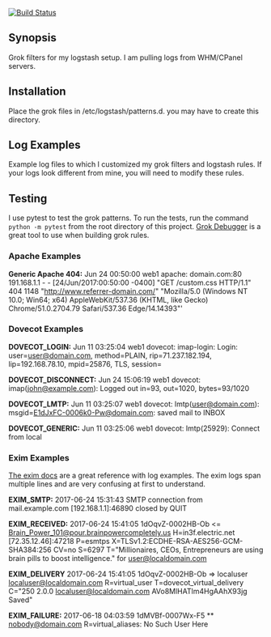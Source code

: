 [![Build Status](https://travis-ci.org/brianmpollack/WHM-LogStash-Grok-Patterns.svg?branch=master)](https://travis-ci.org/brianmpollack/WHM-LogStash-Grok-Patterns)

## Synopsis

Grok filters for my logstash setup. I am pulling logs from WHM/CPanel servers.

## Installation

Place the grok files in /etc/logstash/patterns.d. you may have to create this directory.

## Log Examples
Example log files to which I customized my grok filters and logstash rules. If your logs look different from mine, you will need to modify these rules.

## Testing
I use pytest to test the grok patterns. To run the tests, run the command ``python -m pytest`` from the root directory of this project.
[Grok Debugger](https://grokdebug.herokuapp.com/) is a great tool to use when building grok rules.

### Apache Examples
**Generic Apache 404:** Jun 24 00:50:00 web1 apache: domain.com:80 191.168.1.1 - - [24/Jun/2017:00:50:00 -0400] "GET /custom.css HTTP/1.1" 404 1148 "http://www.referrer-domain.com/" "Mozilla/5.0 (Windows NT 10.0; Win64; x64) AppleWebKit/537.36 (KHTML, like Gecko) Chrome/51.0.2704.79 Safari/537.36 Edge/14.14393"'

### Dovecot Examples
**DOVECOT_LOGIN:** Jun 11 03:25:04 web1 dovecot: imap-login: Login: user=<user@domain.com>, method=PLAIN, rip=71.237.182.194, lip=192.168.78.10, mpid=25876, TLS, session=<euPpGapR8M9H7bbC>

**DOVECOT_DISCONNECT:** Jun 24 15:06:19 web1 dovecot: imap(john@example.com): Logged out in=93, out=1020, bytes=93/1020

**DOVECOT_LMTP:** Jun 11 03:25:07 web1 dovecot: lmtp(user@domain.com): msgid=<E1dJxFC-0006k0-Pw@domain.com>: saved mail to INBOX

**DOVECOT_GENERIC:** Jun 11 03:25:06 web1 dovecot: lmtp(25929): Connect from local

### Exim Examples
[The exim docs](http://www.exim.org/exim-html-current/doc/html/spec_html/ch-log_files.html) are a great reference with log examples. The exim logs span multiple lines and are very confusing at first to understand.

**EXIM_SMTP:** 2017-06-24 15:31:43 SMTP connection from mail.example.com [192.168.1.1]:46890 closed by QUIT

**EXIM_RECEIVED:** 2017-06-24 15:41:05 1dOqvZ-0002HB-Ob <= Brain_Power_101@pour.brainpowercompletely.us H=in3f.electric.net [72.35.12.46]:47218 P=esmtps X=TLSv1.2:ECDHE-RSA-AES256-GCM-SHA384:256 CV=no S=6297 T="Millionaires, CEOs, Entrepreneurs are using brain pills to boost intelligence." for user@localdomain.com

**EXIM_DELIVERY** 2017-06-24 15:41:05 1dOqvZ-0002HB-Ob => localuser <localuser@localdomain.com> R=virtual_user T=dovecot_virtual_delivery C="250 2.0.0 <localuser@localdomain.com> AVo8MlHATlm4HgAAhX93jg Saved"

**EXIM_FAILURE:** 2017-06-18 04:03:59 1dMVBf-0007Wx-F5 ** nobody@domain.com R=virtual_aliases: No Such User Here